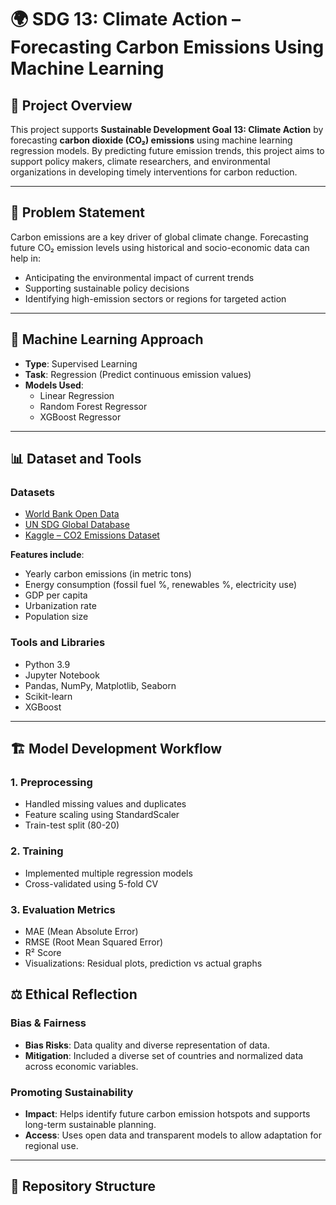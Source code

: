 # 🌍 SDG 13: Climate Action – Forecasting Carbon Emissions Using Machine Learning

## 📘 Project Overview

This project supports **Sustainable Development Goal 13: Climate Action** by forecasting **carbon dioxide (CO₂) emissions** using machine learning regression models. By predicting future emission trends, this project aims to support policy makers, climate researchers, and environmental organizations in developing timely interventions for carbon reduction.

---

## 🎯 Problem Statement

Carbon emissions are a key driver of global climate change. Forecasting future CO₂ emission levels using historical and socio-economic data can help in:

- Anticipating the environmental impact of current trends
- Supporting sustainable policy decisions
- Identifying high-emission sectors or regions for targeted action

---

## 🤖 Machine Learning Approach

- **Type**: Supervised Learning
- **Task**: Regression (Predict continuous emission values)
- **Models Used**:
  - Linear Regression
  - Random Forest Regressor
  - XGBoost Regressor

---

## 📊 Dataset and Tools

### Datasets

- [World Bank Open Data](https://data.worldbank.org)
- [UN SDG Global Database](https://unstats.un.org/sdgs/indicators/database/)
- [Kaggle – CO2 Emissions Dataset](https://www.kaggle.com/datasets)

**Features include**:
- Yearly carbon emissions (in metric tons)
- Energy consumption (fossil fuel %, renewables %, electricity use)
- GDP per capita
- Urbanization rate
- Population size

### Tools and Libraries

- Python 3.9
- Jupyter Notebook
- Pandas, NumPy, Matplotlib, Seaborn
- Scikit-learn
- XGBoost

---

## 🏗️ Model Development Workflow

### 1. Preprocessing

- Handled missing values and duplicates
- Feature scaling using StandardScaler
- Train-test split (80-20)

### 2. Training

- Implemented multiple regression models
- Cross-validated using 5-fold CV

### 3. Evaluation Metrics

- MAE (Mean Absolute Error)
- RMSE (Root Mean Squared Error)
- R² Score
- Visualizations: Residual plots, prediction vs actual graphs

## ⚖️ Ethical Reflection

### Bias & Fairness

- **Bias Risks**: Data quality and diverse representation of data.
- **Mitigation**: Included a diverse set of countries and normalized data across economic variables.

### Promoting Sustainability

- **Impact**: Helps identify future carbon emission hotspots and supports long-term sustainable planning.
- **Access**: Uses open data and transparent models to allow adaptation for regional use.

---

## 📁 Repository Structure

